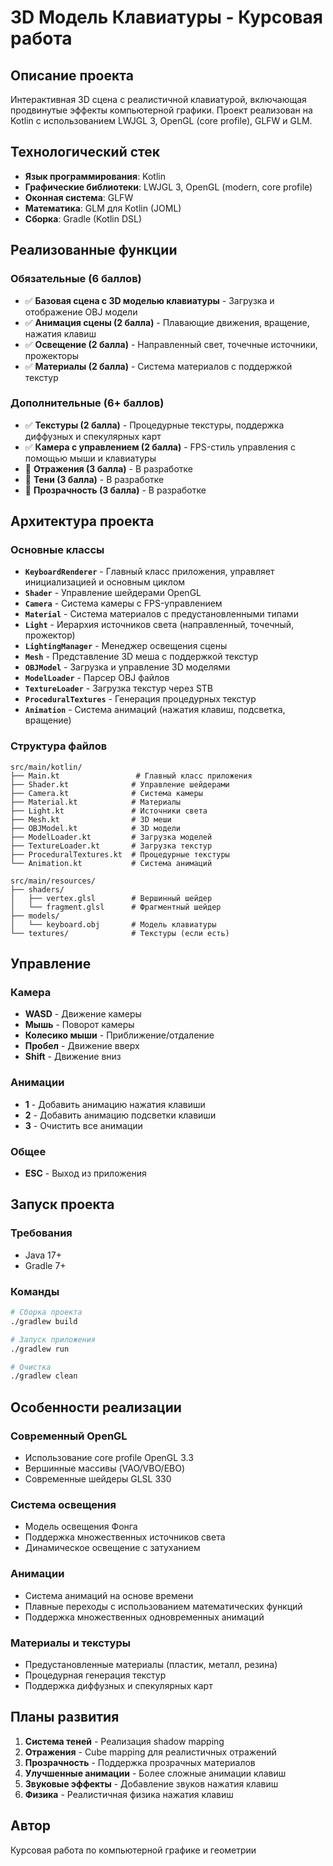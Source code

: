# 3D Модель Клавиатуры - Курсовая работа

## Описание проекта

Интерактивная 3D сцена с реалистичной клавиатурой, включающая продвинутые эффекты компьютерной графики. Проект реализован на Kotlin с использованием LWJGL 3, OpenGL (core profile), GLFW и GLM.

## Технологический стек

- **Язык программирования**: Kotlin
- **Графические библиотеки**: LWJGL 3, OpenGL (modern, core profile)
- **Оконная система**: GLFW
- **Математика**: GLM для Kotlin (JOML)
- **Сборка**: Gradle (Kotlin DSL)

## Реализованные функции

### Обязательные (6 баллов)
- ✅ **Базовая сцена с 3D моделью клавиатуры** - Загрузка и отображение OBJ модели
- ✅ **Анимация сцены (2 балла)** - Плавающие движения, вращение, нажатия клавиш
- ✅ **Освещение (2 балла)** - Направленный свет, точечные источники, прожекторы
- ✅ **Материалы (2 балла)** - Система материалов с поддержкой текстур

### Дополнительные (6+ баллов)
- ✅ **Текстуры (2 балла)** - Процедурные текстуры, поддержка диффузных и спекулярных карт
- ✅ **Камера с управлением (2 балла)** - FPS-стиль управления с помощью мыши и клавиатуры
- 🔄 **Отражения (3 балла)** - В разработке
- 🔄 **Тени (3 балла)** - В разработке
- 🔄 **Прозрачность (3 балла)** - В разработке

## Архитектура проекта

### Основные классы

- **`KeyboardRenderer`** - Главный класс приложения, управляет инициализацией и основным циклом
- **`Shader`** - Управление шейдерами OpenGL
- **`Camera`** - Система камеры с FPS-управлением
- **`Material`** - Система материалов с предустановленными типами
- **`Light`** - Иерархия источников света (направленный, точечный, прожектор)
- **`LightingManager`** - Менеджер освещения сцены
- **`Mesh`** - Представление 3D меша с поддержкой текстур
- **`OBJModel`** - Загрузка и управление 3D моделями
- **`ModelLoader`** - Парсер OBJ файлов
- **`TextureLoader`** - Загрузка текстур через STB
- **`ProceduralTextures`** - Генерация процедурных текстур
- **`Animation`** - Система анимаций (нажатия клавиш, подсветка, вращение)

### Структура файлов

```
src/main/kotlin/
├── Main.kt                 # Главный класс приложения
├── Shader.kt              # Управление шейдерами
├── Camera.kt              # Система камеры
├── Material.kt            # Материалы
├── Light.kt               # Источники света
├── Mesh.kt                # 3D меши
├── OBJModel.kt            # 3D модели
├── ModelLoader.kt         # Загрузка моделей
├── TextureLoader.kt       # Загрузка текстур
├── ProceduralTextures.kt  # Процедурные текстуры
└── Animation.kt           # Система анимаций

src/main/resources/
├── shaders/
│   ├── vertex.glsl        # Вершинный шейдер
│   └── fragment.glsl      # Фрагментный шейдер
├── models/
│   └── keyboard.obj       # Модель клавиатуры
└── textures/              # Текстуры (если есть)
```

## Управление

### Камера
- **WASD** - Движение камеры
- **Мышь** - Поворот камеры
- **Колесико мыши** - Приближение/отдаление
- **Пробел** - Движение вверх
- **Shift** - Движение вниз

### Анимации
- **1** - Добавить анимацию нажатия клавиши
- **2** - Добавить анимацию подсветки клавиши
- **3** - Очистить все анимации

### Общее
- **ESC** - Выход из приложения

## Запуск проекта

### Требования
- Java 17+
- Gradle 7+

### Команды

```bash
# Сборка проекта
./gradlew build

# Запуск приложения
./gradlew run

# Очистка
./gradlew clean
```

## Особенности реализации

### Современный OpenGL
- Использование core profile OpenGL 3.3
- Вершинные массивы (VAO/VBO/EBO)
- Современные шейдеры GLSL 330

### Система освещения
- Модель освещения Фонга
- Поддержка множественных источников света
- Динамическое освещение с затуханием

### Анимации
- Система анимаций на основе времени
- Плавные переходы с использованием математических функций
- Поддержка множественных одновременных анимаций

### Материалы и текстуры
- Предустановленные материалы (пластик, металл, резина)
- Процедурная генерация текстур
- Поддержка диффузных и спекулярных карт

## Планы развития

1. **Система теней** - Реализация shadow mapping
2. **Отражения** - Cube mapping для реалистичных отражений
3. **Прозрачность** - Поддержка прозрачных материалов
4. **Улучшенные анимации** - Более сложные анимации клавиш
5. **Звуковые эффекты** - Добавление звуков нажатия клавиш
6. **Физика** - Реалистичная физика нажатия клавиш

## Автор

Курсовая работа по компьютерной графике и геометрии
